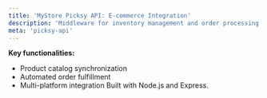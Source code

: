 ```yaml
---
title: 'MyStore Picksy API: E-commerce Integration'
description: 'Middleware for inventory management and order processing'
meta: 'picksy-api'
---
```


**Key functionalities:**

- Product catalog synchronization
- Automated order fulfillment
- Multi-platform integration
  Built with Node.js and Express.
